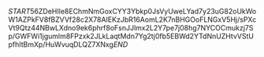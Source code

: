 $START$56ZDeHIle8EChmNmGoxCYY3Ybkp0JsVyUweLYad7y23uG82oUkWoW1AZPkFV8fBZVVf28c2X78AIEKzJbR16AomL2K7nBHGOoFLNGxV5Hj/sPXcVt9Qtz44NBwLXdno9ek6phrf8oFsnJJlmx2L2Y7pe7j08hg7NYCOCmukzj7Sp/GWFWi1jgumlm8FPzxk2JLkLaqtMdn7Yg2tj0fb5EBWd2YTdNnUZHtvVStUpfhItBmXp/HuWvuqDLQZ7XNxg$END$